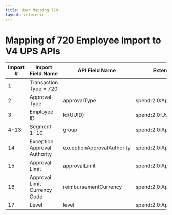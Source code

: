 ```yaml
---
title: User Mapping 720
layout: reference
---
```

# Mapping of 720 Employee Import to V4 UPS APIs

Import #|Import Field Name|API Field Name|Extension
---|---|---|---
1|Transaction Type = 720||
2|Approval Type|approvalType|spend:2.0:ApproverLimit
3|Employee ID|Id(UUID)|spend:2.0:User
4-13|Segment 1-10|group|spend:2.0:ApproverLimit
14|Exception Approval Authority|exceptionApprovalAuthority|spend:2.0:ApproverLimit
15|Approval Limit|approvalLimit|spend:2.0:ApproverLimit
16|Approval Limit Currency Code|reimbursementCurrency|spend:2.0:ApproverLimit
17|Level|level|spend:2.0:ApproverLimit
